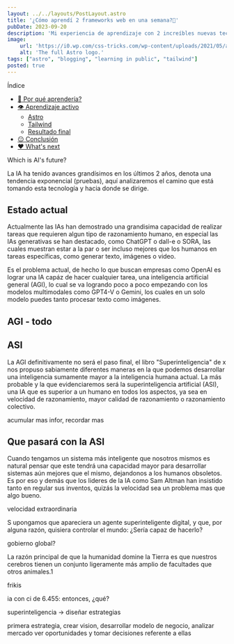 ```yaml
---
layout: ../../layouts/PostLayout.astro
title: '¿Cómo aprendí 2 frameworks web en una semana?🚀'
pubDate: 2023-09-20
description: 'Mi experiencia de aprendizaje con 2 increíbles nuevas tecnologías para mí.'
image:
    url: 'https://i0.wp.com/css-tricks.com/wp-content/uploads/2021/05/astro-homepage.png?fit=2396%2C1192&ssl=1'
    alt: 'The full Astro logo.'
tags: ["astro", "blogging", "learning in public", "tailwind"]
posted: true
---
```


Índice

- [🤔 Por qué aprendería?](#-por-qué-aprendería)
- [👁️ Aprendizaje activo](#️-aprendizaje-activo)
  - [Astro](#astro)
  - [Tailwind](#tailwind)
  - [Resultado final](#resultado-final)
- [😐 Conclusión](#-conclusión)
- [❤️ What's next](#️-whats-next)

Which is AI's future?

La IA ha tenido avances grandísimos en los últimos 2 años, denota una tendencia exponencial (pruebas), aquí analizaremos el camino que está tomando esta tecnología y hacia donde se dirige.

## Estado actual

Actualmente las IAs han demostrado una grandisima capacidad de realizar tareas que requieren algun tipo de razonamiento humano, en especial las IAs generativas se han destacado, como ChatGPT o dall-e o SORA, las cuales muestran estar a la par o ser incluso mejores que los humanos en tareas específicas, como generar texto, imágenes o video.

Es el problema actual, de hecho lo que buscan empresas como OpenAI es lograr una IA capáz de hacer cualquier tarea, una inteligencia artificial general (AGI), lo cual se va logrando poco a poco empezando con los modelos multimodales como GPT4-V o Gemini, los cuales en un solo modelo puedes tanto procesar texto como imágenes.

## AGI - todo

## ASI

La AGI definitivamente no será el paso final, el libro "Superinteligencia" de x nos propuso sabiamente diferentes maneras en la que podemos desarrollar una inteligencia sumamente mayor a la inteligencia humana actual. La más probable y la que evidenciaremos será la superinteligencia artificial (ASI), una IA que es superior a un humano en todos los aspectos, ya sea en velocidad de razonamiento, mayor calidad de razonamiento o razonamiento colectivo.

acumular mas infor, recordar mas

## Que pasará con la ASI

Cuando tengamos un sistema más inteligente que nosotros mismos es natural pensar que este tendrá una capacidad mayor para desarrollar sistemas aún mejores que el mismo, dejandonos a los humanos obsoletos. Es por eso y demás que los lideres de la IA como Sam Altman han insistido tanto en regular sus inventos, quizás la velocidad sea un problema mas que algo bueno.

velocidad extraordinaria

S
upongamos que apareciera un agente superinteligente digital, y que, por alguna
razón, quisiera controlar el mundo: ¿Sería capaz de hacerlo? 

gobierno global?

La razón principal de que la humanidad domine la Tierra es que nuestros cerebros
tienen un conjunto ligeramente más amplio de facultades que otros animales.1

frikis

ia con ci de 6.455: entonces, ¿qué?

superinteligencia -> diseñar estrategias



primera estrategia, crear vision, desarrollar modelo de negocio, analizar mercado ver oportunidades y tomar decisiones referente a ellas